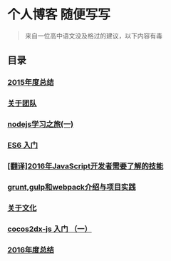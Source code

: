 # 个人博客 随便写写

> 来自一位高中语文没及格过的建议，以下内容有毒

## 目录

###  [2015年度总结](https://github.com/xxholly32/Blog/issues/1)
###  [关于团队](https://github.com/xxholly32/Blog/issues/2)
###  [nodejs学习之旅(一)](https://github.com/xxholly32/Blog/issues/3)
###  [ES6 入门](https://github.com/xxholly32/Blog/issues/4)
###  [[翻译]2016年JavaScript开发者需要了解的技能](https://github.com/xxholly32/Blog/issues/5)
###  [grunt,gulp和webpack介绍与项目实践](https://github.com/xxholly32/Blog/issues/6)
###  [关于文化](https://github.com/xxholly32/Blog/issues/7)
###  [cocos2dx-js 入门 （一）](https://github.com/xxholly32/Blog/issues/8)
###  [2016年度总结](https://github.com/xxholly32/Blog/issues/9)




